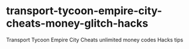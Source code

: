 # transport-tycoon-empire-city-cheats-money-glitch-hacks
Transport Tycoon Empire City Cheats unlimited money codes Hacks tips
